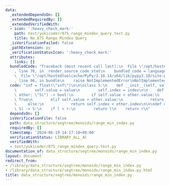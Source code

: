 ```yaml
---
data:
  _extendedDependsOn: []
  _extendedRequiredBy: []
  _extendedVerifiedWith:
  - icon: ':heavy_check_mark:'
    path: test/yukicoder/875_range_mindex_query.test.py
    title: No.875 Range Mindex Query
  _isVerificationFailed: false
  _pathExtension: py
  _verificationStatusIcon: ':heavy_check_mark:'
  attributes:
    links: []
  bundledCode: "Traceback (most recent call last):\n  File \"/opt/hostedtoolcache/PyPy/3.10.14/x64/lib/pypy3.10/site-packages/onlinejudge_verify/documentation/build.py\"\
    , line 76, in _render_source_code_stat\n    bundled_code = language.bundle(\n\
    \  File \"/opt/hostedtoolcache/PyPy/3.10.14/x64/lib/pypy3.10/site-packages/onlinejudge_verify/languages/python.py\"\
    , line 96, in bundle\n    raise NotImplementedError\nNotImplementedError\n"
  code: "inf = float(\"inf\")\n\n\nclass S:\n    def __init__(self, value=inf, index=0):\n\
    \        self.value = value\n        self.index = index\n\n    def __lt__(self,\
    \ other: \"S\") -> bool:\n        if self.value < other.value:\n            return\
    \ True\n        elif self.value > other.value:\n            return False\n   \
    \     else:\n            return self.index < other.index\n\n\ndef op(l: S, r:\
    \ S) -> S:\n    if l < r:\n        return l\n    return r\n"
  dependsOn: []
  isVerificationFile: false
  path: data_structure/segtree/monoids/range_min_index.py
  requiredBy: []
  timestamp: '2024-06-19 14:17:10+09:00'
  verificationStatus: LIBRARY_ALL_AC
  verifiedWith:
  - test/yukicoder/875_range_mindex_query.test.py
documentation_of: data_structure/segtree/monoids/range_min_index.py
layout: document
redirect_from:
- /library/data_structure/segtree/monoids/range_min_index.py
- /library/data_structure/segtree/monoids/range_min_index.py.html
title: data_structure/segtree/monoids/range_min_index.py
---
```

